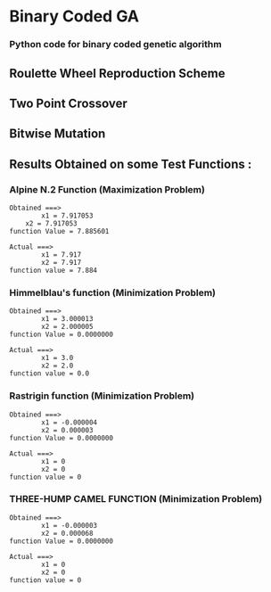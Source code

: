 # Binary Coded GA
### Python code for binary coded genetic algorithm

## Roulette Wheel Reproduction Scheme
## Two Point Crossover
## Bitwise Mutation

## Results Obtained on some Test Functions :

### Alpine N.2 Function (Maximization Problem)
    Obtained ===>
            x1 = 7.917053
	    x2 = 7.917053
    function Value = 7.885601

    Actual ===>
            x1 = 7.917
            x2 = 7.917
    function value = 7.884

### Himmelblau's function (Minimization Problem)
    Obtained ===>
            x1 = 3.000013
            x2 = 2.000005
    function Value = 0.0000000

    Actual ===>
            x1 = 3.0
            x2 = 2.0
    function value = 0.0

### Rastrigin function (Minimization Problem)
    Obtained ===>
            x1 = -0.000004
            x2 = 0.000003
    function Value = 0.0000000

    Actual ===>
            x1 = 0
            x2 = 0
    function value = 0

### THREE-HUMP CAMEL FUNCTION (Minimization Problem)
    Obtained ===>
            x1 = -0.000003
            x2 = 0.000068
    function Value = 0.0000000

    Actual ===>
            x1 = 0
            x2 = 0
    function value = 0
